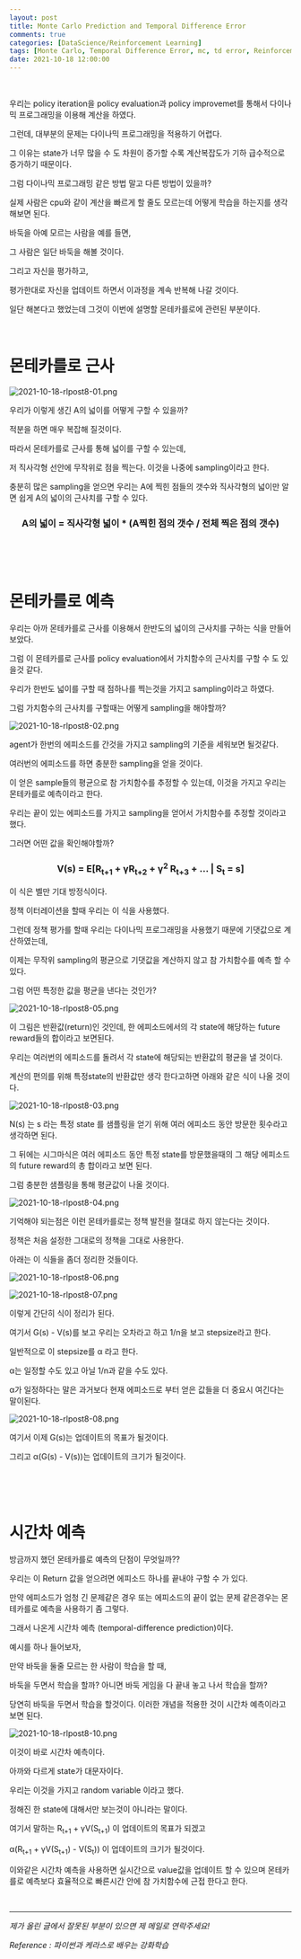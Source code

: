```yaml
---
layout: post
title: Monte Carlo Prediction and Temporal Difference Error
comments: true
categories: [DataScience/Reinforcement Learning]
tags: [Monte Carlo, Temporal Difference Error, mc, td error, Reinforcement Learning, 강화학습, rl]
date: 2021-10-18 12:00:00
---
```


<br/>

우리는 policy iteration을 policy evaluation과 policy improvemet를 통해서 다이나믹 프로그래밍을 이용해 계산을 하였다.

그런데, 대부분의 문제는 다이나믹 프로그래밍을 적용하기 어렵다.

그 이유는 state가 너무 많을 수 도 차원이 증가할 수록 계산복잡도가 기하 급수적으로 증가하기 때문이다.

그럼 다이나믹 프로그래밍 같은 방법 말고 다른 방법이 있을까?

실제 사람은 cpu와 같이 계산을 빠르게 할 줄도 모르는데 어떻게 학습을 하는지를 생각 해보면 된다.

바둑을 아예 모르는 사람을 예를 들면,

그 사람은 일단 바둑을 해볼 것이다.

그리고 자신을 평가하고,

평가한대로 자신을 업데이트 하면서 이과정을 계속 반복해 나갈 것이다.

일단 해본다고 했었는데 그것이 이번에 설명할 몬테카를로에 관련된 부분이다.

<br/>

# 몬테카를로 근사

![2021-10-18-rlpost8-01.png](https://github.com/aLVINlEE9/aLVINlEE9.github.io/blob/master/assets/img/DS-Reinforcement%20Learning/2021-10-18-rlpost8-01.png?raw=true)

우리가 이렇게 생긴 A의 넓이를 어떻게 구할 수 있을까?

적분을 하면 매우 복잡해 질것이다.

따라서 몬테카를로 근사를 통해 넓이를 구할 수 있는데,

저 직사각형 선안에 무작위로 점을 찍는다. 이것을 나중에 sampling이라고 한다.

충분히 많은 sampling을 얻으면 우리는 A에 찍힌 점들의 갯수와 직사각형의 넓이만 알면 쉽게 A의 넓이의 근사치를 구할 수 있다.

### <center>A의 넓이 = 직사각형 넓이 * (A찍힌 점의 갯수 / 전체 찍은 점의 갯수)</center>

<br/>

<br/>

<br/>



# 몬테카를로 예측

우리는 아까 몬테카를로 근사를 이용해서 한반도의 넓이의 근사치를 구하는 식을 만들어 보았다. 

그럼 이 몬테카를로 근사를 policy evaluation에서 가치함수의 근사치를 구할 수 도 있을것 같다.

우리가 한반도 넓이를 구할 때 점하나를 찍는것을 가지고 sampling이라고 하였다.

그럼 가치함수의 근사치를 구할때는 어떻게 sampling을 해야할까?

![2021-10-18-rlpost8-02.png](https://github.com/aLVINlEE9/aLVINlEE9.github.io/blob/master/assets/img/DS-Reinforcement%20Learning/2021-10-18-rlpost8-02.png?raw=true)

agent가 한번의 에피소드를 간것을 가지고 sampling의 기준을 세워보면 될것같다.

여러번의 에피소드를 하면 충분한 sampling을 얻을 것이다. 

이 얻은 sample들의 평균으로 참 가치함수를 추정할 수 있는데, 이것을 가지고 우리는 몬테카를로 예측이라고 한다.

우리는 끝이 있는 에피소드를 가지고 sampling을 얻어서 가치함수를 추정할 것이라고 했다.

그러면 어떤 값을 확인해야할까?

### <center>V(s) = E[R<sub>t+1</sub> + γR<sub>t+2</sub> + γ<sup>2</sup> R<sub>t+3</sub> + ... | S<sub>t</sub> = s]</center>

이 식은 벨만 기대 방정식이다. 

정책 이터레이션을 할때 우리는 이 식을 사용했다.

그런데 정책 평가를 할때 우리는 다이나믹 프로그래밍을 사용했기 때문에 기댓값으로 계산하였는데,

이제는 무작위  sampling의 평균으로 기댓값을 계산하지 않고 참 가치함수를 예측 할 수 있다.

그럼 어떤 특정한 값을 평균을 낸다는 것인가?

![2021-10-18-rlpost8-05.png](https://github.com/aLVINlEE9/aLVINlEE9.github.io/blob/master/assets/img/DS-Reinforcement%20Learning/2021-10-18-rlpost8-05.png?raw=true)

이 그림은 반환값(return)인 것인데, 한 에피소드에서의 각 state에 해당하는 future reward들의 합이라고 보면된다.

우리는  여러번의 에피소드를 돌려서 각 state에 해당되는 반환값의 평균을 낼 것이다.

계산의 편의를 위해 특정state의 반환값만 생각 한다고하면 아래와 같은 식이 나올 것이다.

![2021-10-18-rlpost8-03.png](https://github.com/aLVINlEE9/aLVINlEE9.github.io/blob/master/assets/img/DS-Reinforcement%20Learning/2021-10-18-rlpost8-03.png?raw=true)

N(s) 는 s 라는 특정 state 를 샘플링을 얻기 위해 여러 에피소드 동안 방문한 횟수라고 생각하면 된다.

그 뒤에는 시그마식은 여러 에피소드 동안 특정 state를 방문했을때의 그 해당 에피소드의  future reward의 총 합이라고 보면 된다.

그럼 충분한 샘플링을 통해 평균값이 나올 것이다.

![2021-10-18-rlpost8-04.png](https://github.com/aLVINlEE9/aLVINlEE9.github.io/blob/master/assets/img/DS-Reinforcement%20Learning/2021-10-18-rlpost8-04.png?raw=true)



기억해야 되는점은 이런 몬테카를로는 정책 발전을 절대로 하지 않는다는 것이다.

정책은 처음 설정한 그대로의 정책을 그대로 사용한다.

아래는 이 식들을 좀더 정리한 것들이다.

![2021-10-18-rlpost8-06.png](https://github.com/aLVINlEE9/aLVINlEE9.github.io/blob/master/assets/img/DS-Reinforcement%20Learning/2021-10-18-rlpost8-06.png?raw=true)

![2021-10-18-rlpost8-07.png](https://github.com/aLVINlEE9/aLVINlEE9.github.io/blob/master/assets/img/DS-Reinforcement%20Learning/2021-10-18-rlpost8-07.png?raw=true)

이렇게 간단히 식이 정리가 된다.

여기서 G(s) - V(s)를 보고 우리는 오차라고 하고 1/n을 보고 stepsize라고 한다.

일반적으로 이 stepsize를 α 라고 한다.

α는 일정할 수도 있고 아닐 1/n과 같을 수도 있다.

α가 일정하다는 말은 과거보다 현재 에피소드로 부터 얻은 값들을 더 중요시 여긴다는 말이된다.

![2021-10-18-rlpost8-08.png](https://github.com/aLVINlEE9/aLVINlEE9.github.io/blob/master/assets/img/DS-Reinforcement%20Learning/2021-10-18-rlpost8-08.png?raw=true)

여기서 이제 G(s)는 업데이트의 목표가 될것이다.

그리고 α(G(s) - V(s))는 업데이트의 크기가 될것이다.

<br/>

<br/>

<br/>

# 시간차 예측

방금까지 했던 몬테카를로 예측의 단점이 무엇일까??

우리는 이 Return 값을 얻으려면 에피소드 하나를 끝내야 구할 수 가 있다.

만약 에피소드가 엄청 긴 문제같은 경우 또는 에피소드의 끝이 없는 문제 같은경우는 몬테카를로 예측을 사용하기 좀 그렇다.

그래서 나온게 시간차 예측 (temporal-difference prediction)이다.

예시를 하나 들어보자,

만약 바둑을 둘줄 모르는 한 사람이 학습을 할 때,

바둑을 두면서 학습을 할까? 아니면 바둑 게임을 다 끝내 놓고 나서 학습을 할까?

당연히 바둑을 두면서 학습을 할것이다. 이러한 개념을 적용한 것이 시간차 예측이라고 보면 된다.

![2021-10-18-rlpost8-10.png](https://github.com/aLVINlEE9/aLVINlEE9.github.io/blob/master/assets/img/DS-Reinforcement%20Learning/2021-10-18-rlpost8-10.png?raw=true)

이것이 바로 시간차 예측이다.

아까와 다르게 state가 대문자이다.

우리는 이것을 가지고 random variable 이라고 했다.

정해진 한 state에 대해서만 보는것이 아니라는 말이다.

여기서 말하는 R<sub>t+1</sub> +  γV(S<sub>t+1</sub>) 이 업데이트의 목표가 되겠고

α(R<sub>t+1</sub> +  γV(S<sub>t+1</sub>) - V(S<sub>t</sub>)) 이 업데이트의 크기가 될것이다.

이와같은 시간차 예측을 사용하면 실시간으로 value값을 업데이트 할 수 있으며 몬테카를로 예측보다 효율적으로 빠른시간 안에 참 가치함수에 근접 한다고 한다.

<br/>

------

*제가 올린 글에서 잘못된 부분이 있으면 제 메일로 연락주세요!*

*Reference : 파이썬과 케라스로 배우는 강화학습*